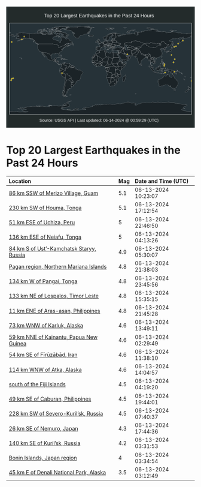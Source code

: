 ![Map](./map.png)

# Top 20 Largest Earthquakes in the Past 24 Hours

| Location | Mag | Date and Time (UTC) |
|:---|:---|:---|
| [86 km SSW of Merizo Village, Guam](https://earthquake.usgs.gov/earthquakes/eventpage/us7000ms3s) | 5.1 | 06-13-2024 10:23:07 |
| [230 km SW of Houma, Tonga](https://earthquake.usgs.gov/earthquakes/eventpage/us7000ms7h) | 5.1 | 06-13-2024 17:12:54 |
| [51 km ESE of Uchiza, Peru](https://earthquake.usgs.gov/earthquakes/eventpage/us7000ms9k) | 5 | 06-13-2024 22:46:50 |
| [136 km ESE of Neiafu, Tonga](https://earthquake.usgs.gov/earthquakes/eventpage/us7000ms2f) | 5 | 06-13-2024 04:13:26 |
| [84 km S of Ust’-Kamchatsk Staryy, Russia](https://earthquake.usgs.gov/earthquakes/eventpage/us7000ms2s) | 4.9 | 06-13-2024 05:30:07 |
| [Pagan region, Northern Mariana Islands](https://earthquake.usgs.gov/earthquakes/eventpage/us7000ms9a) | 4.8 | 06-13-2024 21:38:03 |
| [134 km W of Pangai, Tonga](https://earthquake.usgs.gov/earthquakes/eventpage/us7000ms9q) | 4.8 | 06-13-2024 23:45:56 |
| [133 km NE of Lospalos, Timor Leste](https://earthquake.usgs.gov/earthquakes/eventpage/us7000ms5e) | 4.8 | 06-13-2024 15:35:15 |
| [11 km ENE of Aras-asan, Philippines](https://earthquake.usgs.gov/earthquakes/eventpage/us7000ms9b) | 4.8 | 06-13-2024 21:45:28 |
| [73 km WNW of Karluk, Alaska](https://earthquake.usgs.gov/earthquakes/eventpage/ak0247l3pf99) | 4.6 | 06-13-2024 13:49:11 |
| [59 km NNE of Kainantu, Papua New Guinea](https://earthquake.usgs.gov/earthquakes/eventpage/us7000ms22) | 4.6 | 06-13-2024 02:29:49 |
| [54 km SE of Fīrūzābād, Iran](https://earthquake.usgs.gov/earthquakes/eventpage/us7000ms44) | 4.6 | 06-13-2024 11:38:10 |
| [114 km WNW of Atka, Alaska](https://earthquake.usgs.gov/earthquakes/eventpage/us7000ms55) | 4.6 | 06-13-2024 14:04:57 |
| [south of the Fiji Islands](https://earthquake.usgs.gov/earthquakes/eventpage/us7000ms2i) | 4.5 | 06-13-2024 04:19:20 |
| [49 km SE of Caburan, Philippines](https://earthquake.usgs.gov/earthquakes/eventpage/us7000ms8p) | 4.5 | 06-13-2024 19:44:01 |
| [228 km SW of Severo-Kuril’sk, Russia](https://earthquake.usgs.gov/earthquakes/eventpage/us7000ms38) | 4.5 | 06-13-2024 07:40:37 |
| [26 km SE of Nemuro, Japan](https://earthquake.usgs.gov/earthquakes/eventpage/us7000ms7q) | 4.3 | 06-13-2024 17:44:36 |
| [140 km SE of Kuril’sk, Russia](https://earthquake.usgs.gov/earthquakes/eventpage/us7000ms27) | 4.2 | 06-13-2024 03:31:53 |
| [Bonin Islands, Japan region](https://earthquake.usgs.gov/earthquakes/eventpage/us7000ms29) | 4 | 06-13-2024 03:34:54 |
| [45 km E of Denali National Park, Alaska](https://earthquake.usgs.gov/earthquakes/eventpage/ak0247kxj8pd) | 3.5 | 06-13-2024 03:12:49 |
